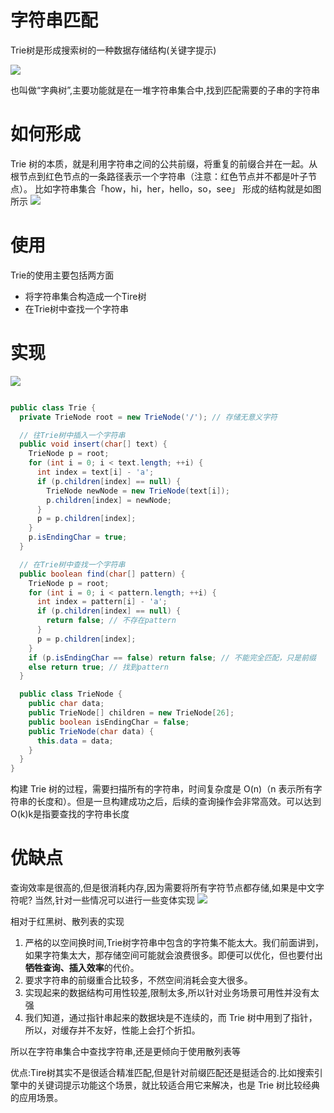 # 字符串匹配

Trie树是形成搜索树的一种数据存储结构(关键字提示)

![](../img/搜索引擎.png)


也叫做“字典树”,主要功能就是在一堆字符串集合中,找到匹配需要的子串的字符串

# 如何形成

Trie 树的本质，就是利用字符串之间的公共前缀，将重复的前缀合并在一起。从根节点到红色节点的一条路径表示一个字符串（注意：红色节点并不都是叶子节点）。
比如字符串集合「how，hi，her，hello，so，see」
形成的结构就是如图所示
![](https://static001.geekbang.org/resource/image/28/32/280fbc0bfdef8380fcb632af39e84b32.jpg)


# 使用

Trie的使用主要包括两方面
+ 将字符串集合构造成一个Tire树
+ 在Trie树中查找一个字符串

# 实现

![](https://static001.geekbang.org/resource/image/f5/35/f5a4a9cb7f0fe9dcfbf29eb1e5da6d35.jpg)

```java

public class Trie {
  private TrieNode root = new TrieNode('/'); // 存储无意义字符

  // 往Trie树中插入一个字符串
  public void insert(char[] text) {
    TrieNode p = root;
    for (int i = 0; i < text.length; ++i) {
      int index = text[i] - 'a';
      if (p.children[index] == null) {
        TrieNode newNode = new TrieNode(text[i]);
        p.children[index] = newNode;
      }
      p = p.children[index];
    }
    p.isEndingChar = true;
  }

  // 在Trie树中查找一个字符串
  public boolean find(char[] pattern) {
    TrieNode p = root;
    for (int i = 0; i < pattern.length; ++i) {
      int index = pattern[i] - 'a';
      if (p.children[index] == null) {
        return false; // 不存在pattern
      }
      p = p.children[index];
    }
    if (p.isEndingChar == false) return false; // 不能完全匹配，只是前缀
    else return true; // 找到pattern
  }

  public class TrieNode {
    public char data;
    public TrieNode[] children = new TrieNode[26];
    public boolean isEndingChar = false;
    public TrieNode(char data) {
      this.data = data;
    }
  }
}
```

构建 Trie 树的过程，需要扫描所有的字符串，时间复杂度是 O(n)（n 表示所有字符串的长度和）。但是一旦构建成功之后，后续的查询操作会非常高效。可以达到O(k)k是指要查找的字符串长度

# 优缺点

查询效率是很高的,但是很消耗内存,因为需要将所有字符节点都存储,如果是中文字符呢?
当然,针对一些情况可以进行一些变体实现
![](https://static001.geekbang.org/resource/image/87/11/874d6870e365ec78f57cd1b9d9fbed11.jpgs)

相对于红黑树、散列表的实现
1. 严格的以空间换时间,Trie树字符串中包含的字符集不能太大。我们前面讲到，如果字符集太大，那存储空间可能就会浪费很多。即便可以优化，但也要付出**牺牲查询、插入效率**的代价。
2. 要求字符串的前缀重合比较多，不然空间消耗会变大很多。
3. 实现起来的数据结构可用性较差,限制太多,所以针对业务场景可用性并没有太强
4. 我们知道，通过指针串起来的数据块是不连续的，而 Trie 树中用到了指针，所以，对缓存并不友好，性能上会打个折扣。

所以在字符串集合中查找字符串,还是更倾向于使用散列表等

优点:Tire树其实不是很适合精准匹配,但是针对前缀匹配还是挺适合的.比如搜索引擎中的关键词提示功能这个场景，就比较适合用它来解决，也是 Trie 树比较经典的应用场景。

